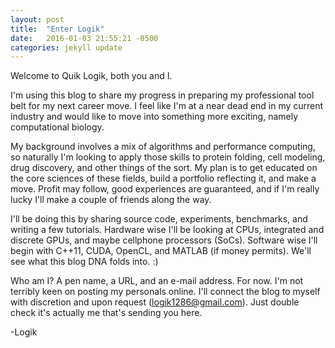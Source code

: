 ```yaml
---
layout: post
title:  "Enter Logik"
date:   2016-01-03 21:55:21 -0500
categories: jekyll update
---
```


Welcome to Quik Logik, both you and I.

I'm using this blog to share my progress in preparing my professional tool belt for my next career move.  I feel like I'm at a near dead end in my current industry and would like to move into something more exciting, namely computational biology.
 
My background involves a mix of algorithms and performance computing, so naturally I'm looking to apply those skills to protein folding, cell modeling, drug discovery, and other things of the sort.  My plan is to get educated on the core sciences of these fields, build a portfolio reflecting it, and make a move. Profit may follow, good experiences are guaranteed, and if I'm really lucky I'll make a couple of friends along the way.

I'll be doing this by sharing source code, experiments, benchmarks, and writing a few tutorials.  Hardware wise I'll be looking at CPUs, integrated and discrete GPUs, and maybe cellphone processors (SoCs). Software wise I'll begin with C++11, CUDA, OpenCL, and MATLAB (if money permits). We'll see what this blog DNA folds into. :)

Who am I? A pen name, a URL, and an e-mail address. For now. I'm not terribly keen on posting my personals online. I'll connect the blog to myself with discretion and upon request (logik1286@gmail.com). Just double check it's actually me that's sending you here.

-Logik
